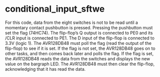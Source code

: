 # conditional_input_sftwe

For this code, data from the eight switches is not to be read until a momentary contact pushbutton is pressed. Pressing the pushbutton must set the flag (74HC74). The flip-flop’s Q output is connected to PE0 and its /CLR input is connected to PE1. The D input of the flip-flop is connected to 3.3V (logic 1). The AVR128DB48 must poll the flag (read the output of the flip-flop) to see if it is set. If the flag is not set, the AVR128DB48 goes on to other tasks, and then comes back later and polls the flag. If the flag is set, the AVR128DB48 reads the data from the switches and displays the new value on the bargraph LED. The AVR128DB48 must then clear the flip-flop, acknowledging that it has read the data.
